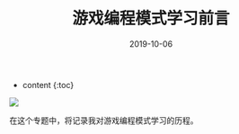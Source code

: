 ﻿---
layout: post
title: "游戏编程模式学习前言"
date: 2019-10-06
categories: "Game Programming Patterns"
tags: Patterns
excerpt: 从设计模式的角度进入游戏开发领域
mathjax: true
---

* content
{:toc}

![](https://img3.doubanio.com/view/subject/l/public/s29063145.jpg)

在这个专题中，将记录我对游戏编程模式学习的历程。